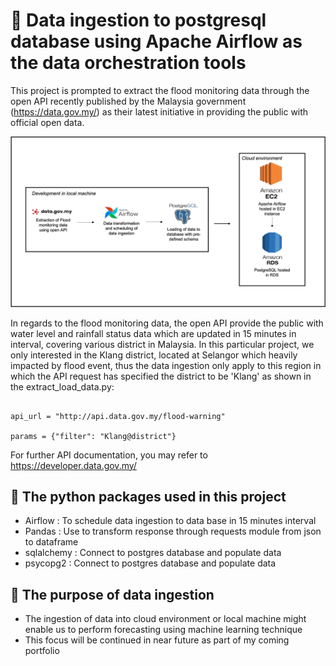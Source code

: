 # 👋 Data ingestion to postgresql database using Apache Airflow as the  data orchestration tools

This project is prompted to extract the flood monitoring data through the open API recently published by the Malaysia government (https://data.gov.my/) as their latest initiative in providing the public with official open data. 

![Image Name](./images/data_flow.jpg)

In regards to the flood monitoring data, the open API provide the public with water level and rainfall status data which are updated in 15 minutes in interval, covering various district in Malaysia. In this particular project, we only interested in the Klang district, located at Selangor which heavily impacted by flood event, thus the data ingestion only apply to this region in which the API request has specified the district to be 'Klang' as shown in the extract_load_data.py:

```

api_url = "http://api.data.gov.my/flood-warning"

params = {"filter": "Klang@district"}

```
For further API documentation, you may refer to https://developer.data.gov.my/

## 👋 The python packages used in this project

* Airflow : To schedule data ingestion to data base in 15 minutes interval
* Pandas : Use to transform response through requests module from json to dataframe
* sqlalchemy : Connect to postgres database and populate data 
* psycopg2 :  Connect to postgres database and populate data 

## 👋 The purpose of data ingestion

* The ingestion of data into cloud environment or local machine might enable us to perform forecasting using machine learning technique
* This focus will be continued in near future as part of my coming portfolio


